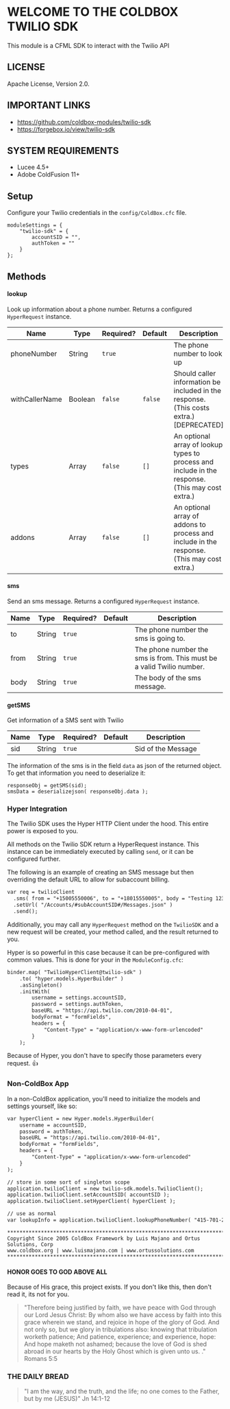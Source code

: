 # WELCOME TO THE COLDBOX TWILIO SDK

This module is a CFML SDK to interact with the Twilio API

## LICENSE

Apache License, Version 2.0.

## IMPORTANT LINKS

* https://github.com/coldbox-modules/twilio-sdk
* https://forgebox.io/view/twilio-sdk

## SYSTEM REQUIREMENTS

* Lucee 4.5+
* Adobe ColdFusion 11+

## Setup

Configure your Twilio credentials in the `config/ColdBox.cfc` file.

```
moduleSettings = {
    "twilio-sdk" = {
        accountSID = "",
        authToken = ""
    }
};
```

## Methods

#### lookup

Look up information about a phone number. Returns a configured `HyperRequest`
instance.

| Name           | Type          | Required? | Default | Description                                                                                      |
| -------------- | ------------- | --------- | ------- | ------------------------------------------------------------------------------------------------ |
| phoneNumber    | String        | `true`    |         | The phone number to look up                                                                      |
| withCallerName | Boolean       | `false`   | `false` | Should caller information be included in the response. (This costs extra.) [DEPRECATED]          |
| types          | Array<String> | `false`   | `[]`    | An optional array of lookup types to process and include in the response. (This may cost extra.) |
| addons         | Array<String> | `false`   | `[]`    | An optional array of addons to process and include in the response. (This may cost extra.)       |

#### sms

Send an sms message. Returns a configured `HyperRequest` instance.

| Name | Type   | Required? | Default | Description                                                           |
| ---- | ------ | --------- | ------- | --------------------------------------------------------------------- |
| to   | String | `true`    |         | The phone number the sms is going to.                                 |
| from | String | `true`    |         | The phone number the sms is from. This must be a valid Twilio number. |
| body | String | `true`    |         | The body of the sms message.                                          |

#### getSMS

Get information of a SMS sent with Twilio

| Name | Type   | Required? | Default | Description                                                           |
| ---- | ------ | --------- | ------- | --------------------------------------------------------------------- |
| sid  | String | `true`    |         | Sid of the Message                                                    |

The information of the sms is in the field `data` as json of the returned object. 
To get that information you need to deserialize it:

```
responseObj = getSMS(sid);
smsData = deserializejson( responseObj.data );
```

### Hyper Integration

The Twilio SDK uses the Hyper HTTP Client under the hood. This entire power is
exposed to you.

All methods on the Twilio SDK return a HyperRequest instance. This instance can
be immediately executed by calling `send`, or it can be configured further.

The following is an example of creating an SMS message but then overriding the
default URL to allow for subaccount billing.

```cfc
var req = twilioClient
  .sms( from = "+15005550006", to = "+18015550005", body = "Testing 123" )
  .setUrl( "/Accounts/#subAccountSID#/Messages.json" )
  .send();
```

Additionally, you may call any `HyperRequest` method on the `TwilioSDK` and a
new request will be created, your method called, and the result returned to you.

Hyper is so powerful in this case because it can be pre-configured with common
values. This is done for your in the `ModuleConfig.cfc`:

```cfc
binder.map( "TwilioHyperClient@twilio-sdk" )
    .to( "hyper.models.HyperBuilder" )
    .asSingleton()
    .initWith(
        username = settings.accountSID,
        password = settings.authToken,
        baseURL = "https://api.twilio.com/2010-04-01",
        bodyFormat = "formFields",
        headers = {
            "Content-Type" = "application/x-www-form-urlencoded"
        }
    );
```

Because of Hyper, you don't have to specify those parameters every request. 👍

### Non-ColdBox App

In a non-ColdBox application, you'll need to initialize the models and settings
yourself, like so:

```cfc
var hyperClient = new Hyper.models.HyperBuilder(
    username = accountSID,
    password = authToken,
    baseURL = "https://api.twilio.com/2010-04-01",
    bodyFormat = "formFields",
    headers = {
        "Content-Type" = "application/x-www-form-urlencoded"
    }
);

// store in some sort of singleton scope
application.twilioClient = new twilio-sdk.models.TwilioClient();
application.twilioClient.setAccountSID( accountSID );
application.twilioClient.setHyperClient( hyperClient );

// use as normal
var lookupInfo = application.twilioClient.lookupPhoneNumber( "415-701-2311" );
```

```
********************************************************************************
Copyright Since 2005 ColdBox Framework by Luis Majano and Ortus Solutions, Corp
www.coldbox.org | www.luismajano.com | www.ortussolutions.com
********************************************************************************
```

#### HONOR GOES TO GOD ABOVE ALL

Because of His grace, this project exists. If you don't like this, then don't
read it, its not for you.

> "Therefore being justified by faith, we have peace with God through our Lord
> Jesus Christ: By whom also we have access by faith into this grace wherein we
> stand, and rejoice in hope of the glory of God. And not only so, but we glory
> in tribulations also: knowing that tribulation worketh patience; And patience,
> experience; and experience, hope: And hope maketh not ashamed; because the
> love of God is shed abroad in our hearts by the Holy Ghost which is given unto
> us. ." Romans 5:5

### THE DAILY BREAD

> "I am the way, and the truth, and the life; no one comes to the Father, but by
> me (JESUS)" Jn 14:1-12
